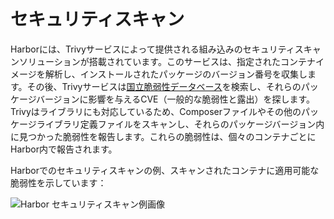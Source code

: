 # セキュリティスキャン

Harborには、Trivyサービスによって提供される組み込みのセキュリティスキャンソリューションが搭載されています。このサービスは、指定されたコンテナイメージを解析し、インストールされたパッケージのバージョン番号を収集します。その後、Trivyサービスは[国立脆弱性データベース](https://nvd.nist.gov/)を検索し、それらのパッケージバージョンに影響を与えるCVE（一般的な脆弱性と露出）を探します。Trivyはライブラリにも対応しているため、Composerファイルやその他のパッケージライブラリ定義ファイルをスキャンし、それらのパッケージバージョン内に見つかった脆弱性を報告します。これらの脆弱性は、個々のコンテナごとにHarbor内で報告されます。

Harborでのセキュリティスキャンの例、スキャンされたコンテナに適用可能な脆弱性を示しています：

![Harbor セキュリティスキャン例画像](../../images/scanning_image_1.png)